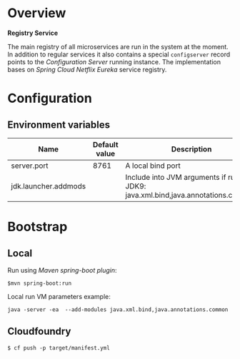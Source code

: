 # Overview

**Registry Service**

The main registry of all microservices are run in the system at the moment. 
In addition to regular services it also contains a special `configserver` record points to the *Configuration Server* running instance.
The implementation bases on *Spring Cloud Netflix Eureka* service registry.

# Configuration

## Environment variables

| Name | Default value | Description | 
| --- | --- | --- |
| server.port | 8761 | A local bind port |
| jdk.launcher.addmods | | Include into JVM arguments if run on JDK9: java.xml.bind,java.annotations.common |

# Bootstrap

## Local

Run using *Maven spring-boot plugin*:

`$mvn spring-boot:run`

Local run VM parameters example:

`java -server -ea  --add-modules java.xml.bind,java.annotations.common`

## Cloudfoundry

`$ cf push -p target/manifest.yml`

     